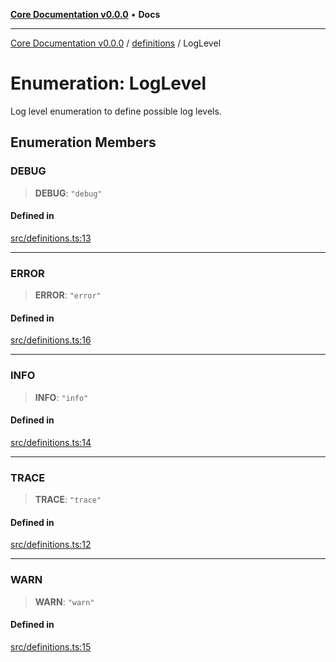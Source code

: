 [**Core Documentation v0.0.0**](../../README.md) • **Docs**

***

[Core Documentation v0.0.0](../../modules.md) / [definitions](../README.md) / LogLevel

# Enumeration: LogLevel

Log level enumeration to define possible log levels.

## Enumeration Members

### DEBUG

> **DEBUG**: `"debug"`

#### Defined in

[src/definitions.ts:13](https://github.com/stonemjs/core/blob/be89f756f02a94c320588453a86b3e95bc4e060f/src/definitions.ts#L13)

***

### ERROR

> **ERROR**: `"error"`

#### Defined in

[src/definitions.ts:16](https://github.com/stonemjs/core/blob/be89f756f02a94c320588453a86b3e95bc4e060f/src/definitions.ts#L16)

***

### INFO

> **INFO**: `"info"`

#### Defined in

[src/definitions.ts:14](https://github.com/stonemjs/core/blob/be89f756f02a94c320588453a86b3e95bc4e060f/src/definitions.ts#L14)

***

### TRACE

> **TRACE**: `"trace"`

#### Defined in

[src/definitions.ts:12](https://github.com/stonemjs/core/blob/be89f756f02a94c320588453a86b3e95bc4e060f/src/definitions.ts#L12)

***

### WARN

> **WARN**: `"warn"`

#### Defined in

[src/definitions.ts:15](https://github.com/stonemjs/core/blob/be89f756f02a94c320588453a86b3e95bc4e060f/src/definitions.ts#L15)
